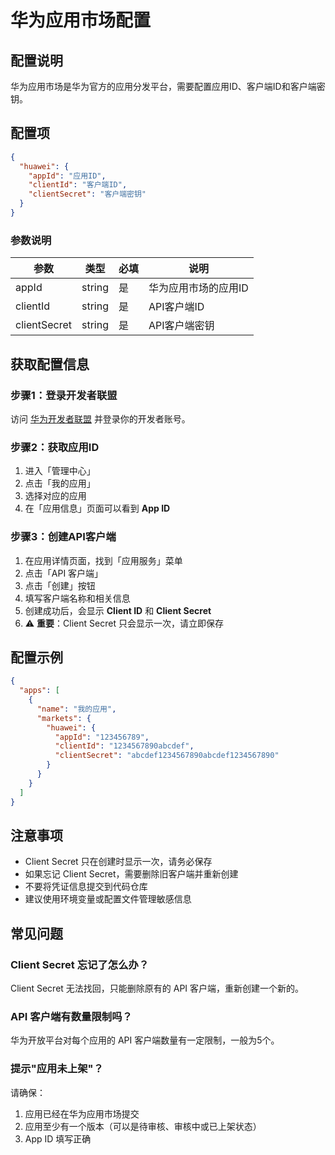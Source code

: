 # 华为应用市场配置

## 配置说明

华为应用市场是华为官方的应用分发平台，需要配置应用ID、客户端ID和客户端密钥。

## 配置项

```json
{
  "huawei": {
    "appId": "应用ID",
    "clientId": "客户端ID",
    "clientSecret": "客户端密钥"
  }
}
```

### 参数说明

| 参数 | 类型 | 必填 | 说明 |
|------|------|------|------|
| appId | string | 是 | 华为应用市场的应用ID |
| clientId | string | 是 | API客户端ID |
| clientSecret | string | 是 | API客户端密钥 |

## 获取配置信息

### 步骤1：登录开发者联盟

访问 [华为开发者联盟](https://developer.huawei.com) 并登录你的开发者账号。

### 步骤2：获取应用ID

1. 进入「管理中心」
2. 点击「我的应用」
3. 选择对应的应用
4. 在「应用信息」页面可以看到 **App ID**

### 步骤3：创建API客户端

1. 在应用详情页面，找到「应用服务」菜单
2. 点击「API 客户端」
3. 点击「创建」按钮
4. 填写客户端名称和相关信息
5. 创建成功后，会显示 **Client ID** 和 **Client Secret**
6. ⚠️ **重要**：Client Secret 只会显示一次，请立即保存

## 配置示例

```json
{
  "apps": [
    {
      "name": "我的应用",
      "markets": {
        "huawei": {
          "appId": "123456789",
          "clientId": "1234567890abcdef",
          "clientSecret": "abcdef1234567890abcdef1234567890"
        }
      }
    }
  ]
}
```

## 注意事项

- Client Secret 只在创建时显示一次，请务必保存
- 如果忘记 Client Secret，需要删除旧客户端并重新创建
- 不要将凭证信息提交到代码仓库
- 建议使用环境变量或配置文件管理敏感信息

## 常见问题

### Client Secret 忘记了怎么办？

Client Secret 无法找回，只能删除原有的 API 客户端，重新创建一个新的。

### API 客户端有数量限制吗？

华为开放平台对每个应用的 API 客户端数量有一定限制，一般为5个。

### 提示"应用未上架"？

请确保：
1. 应用已经在华为应用市场提交
2. 应用至少有一个版本（可以是待审核、审核中或已上架状态）
3. App ID 填写正确


